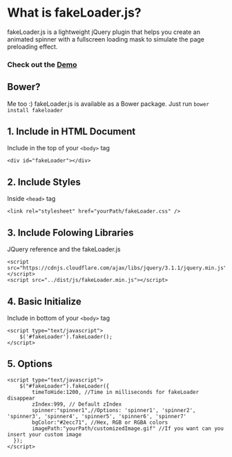 # What is fakeLoader.js?

fakeLoader.js is a lightweight jQuery plugin that helps you create an animated spinner with a fullscreen loading mask to simulate the page preloading effect.

### Check out the <a href="http://joaopereirawd.github.io/fakeLoader.js/demo/demo1.html" target="_blank">Demo</a>

## Bower?
Me too :) fakeLoader.js is available as a Bower package. Just run `bower install fakeloader`

## 1. Include in HTML Document
Include in the top of your `<body>` tag
```
<div id="fakeLoader"></div>
```

## 2. Include Styles
Inside `<head>` tag
```
<link rel="stylesheet" href="yourPath/fakeLoader.css" />
```

## 3. Include Folowing Libraries
JQuery reference and the fakeLoader.js
```
<script src="https://cdnjs.cloudflare.com/ajax/libs/jquery/3.1.1/jquery.min.js"></script>
<script src="../dist/js/fakeLoader.min.js"></script>
```

## 4. Basic Initialize
Include in bottom of your `<body>` tag
```
<script type="text/javascript">
    $('#fakeLoader').fakeLoader();
</script>
```

## 5. Options
```
<script type="text/javascript">
    $("#fakeLoader").fakeLoader({
        timeToHide:1200, //Time in milliseconds for fakeLoader disappear
        zIndex:999, // Default zIndex
        spinner:"spinner1",//Options: 'spinner1', 'spinner2', 'spinner3', 'spinner4', 'spinner5', 'spinner6', 'spinner7'
        bgColor:"#2ecc71", //Hex, RGB or RGBA colors
        imagePath:"yourPath/customizedImage.gif" //If you want can you insert your custom image
  });
</script>
```
